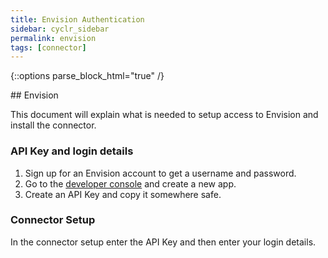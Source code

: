 ```yaml
---
title: Envision Authentication
sidebar: cyclr_sidebar
permalink: envision
tags: [connector]
---
```

{::options parse_block_html="true" /}
<section class="card">
## Envision

This document will explain what is needed to setup access to Envision and install the connector.

### API Key and login details

1. Sign up for an Envision account to get a username and password.
2. Go to the [developer console](https://developer.envisiongo.com/my-apps) and create a new app.
3. Create an API Key and copy it somewhere safe.

### Connector Setup
In the connector setup enter the API Key and then enter your login details.
</section>
